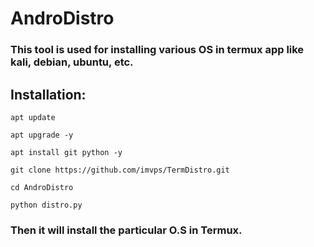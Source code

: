 # AndroDistro
### This tool is used for installing various OS in termux app like kali, debian, ubuntu, etc.

## Installation:
```
apt update
```
```
apt upgrade -y
```
```
apt install git python -y
```
```
git clone https://github.com/imvps/TermDistro.git
```
```
cd AndroDistro
```
```
python distro.py
```

### Then it will install the particular O.S in Termux.
